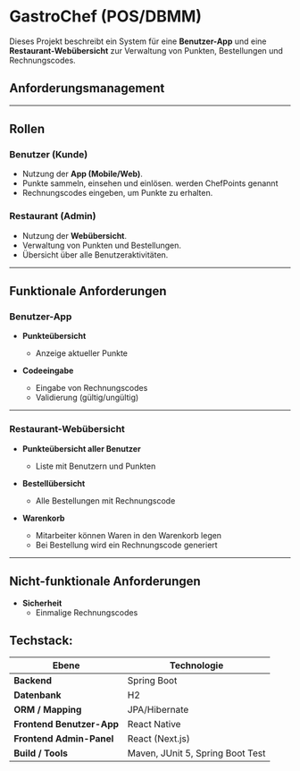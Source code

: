 # GastroChef (POS/DBMM)

Dieses Projekt beschreibt ein System für eine **Benutzer-App** und eine **Restaurant-Webübersicht** zur Verwaltung von Punkten, Bestellungen und Rechnungscodes.

## Anforderungsmanagement 
---

## Rollen

### Benutzer (Kunde)
- Nutzung der **App (Mobile/Web)**.
- Punkte sammeln, einsehen und einlösen. werden ChefPoints genannt
- Rechnungscodes eingeben, um Punkte zu erhalten.

### Restaurant (Admin)
- Nutzung der **Webübersicht**.
- Verwaltung von Punkten und Bestellungen.
- Übersicht über alle Benutzeraktivitäten.

---

## Funktionale Anforderungen

### Benutzer-App
- **Punkteübersicht**
  - Anzeige aktueller Punkte

- **Codeeingabe**
  - Eingabe von Rechnungscodes
  - Validierung (gültig/ungültig)

---

### Restaurant-Webübersicht
- **Punkteübersicht aller Benutzer**
  - Liste mit Benutzern und Punkten


- **Bestellübersicht**
  - Alle Bestellungen mit Rechnungscode
 
- **Warenkorb**
  - Mitarbeiter können Waren in den Warenkorb legen
  - Bei Bestellung wird ein Rechnungscode generiert

---

## Nicht-funktionale Anforderungen
- **Sicherheit**
  - Einmalige Rechnungscodes

## Techstack:

| Ebene                    | Technologie                                   |
|--------------------------|-----------------------------------------------|
| **Backend**              | Spring Boot                                   |
| **Datenbank**            | H2                                            |
| **ORM / Mapping**        | JPA/Hibernate                                 |
| **Frontend Benutzer-App**| React Native                                  |
| **Frontend Admin-Panel** | React (Next.js)                               |
| **Build / Tools**        | Maven, JUnit 5, Spring Boot Test              |
